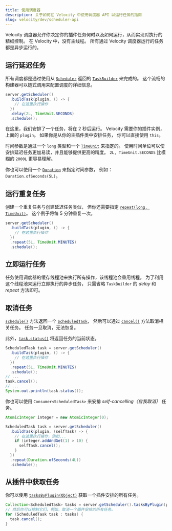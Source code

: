 ```yaml
---
title: 使用调度器
description: 关于如何在 Velocity 中使用调度器 API 以运行任务的指南
slug: velocity/dev/scheduler-api
---
```


Velocity 调度器允许你决定你的插件任务何时以及如何运行，从而实现对执行的精细控制。
在 Velocity 中，没有主线程。
所有通过 Velocity 调度器运行的任务都是异步运行的。

## 运行延迟任务

所有调度都是通过使用从 [`Scheduler`](jd:velocity:com.velocitypowered.api.scheduler.Scheduler)
返回的 [`TaskBuilder`](jd:velocity:com.velocitypowered.api.scheduler.Scheduler$TaskBuilder) 来完成的。
这个流畅的构建器可以链式调用来配置调度的详细信息。

```java
server.getScheduler()
  .buildTask(plugin, () -> {
    // 在这里执行操作
  })
  .delay(2L, TimeUnit.SECONDS)
  .schedule();
```

在这里，我们安排了一个任务，将在 2 秒后运行。
Velocity 需要你的插件实例，上面的 `plugin`。
如果你是从你的主插件类中安排任务， 你可以直接使用 `this`。

时间参数是通过一个 `long` 类型和一个 [`TimeUnit`](jd:java:java.util.concurrent.TimeUnit) 来指定的。
使用时间单位可以使安排延迟任务更加易读，并且能够提供更高的精度。
`2L, TimeUnit.SECONDS` 比模糊的 `2000L` 更容易理解。

你也可以使用一个 [`Duration`](jd:java:java.time.Duration) 来指定时间参数，
例如：`Duration.ofSeconds(5L)`。

## 运行重复任务

创建一个重复任务与创建延迟任务类似，
但你还需要指定 [`repeat(long, TimeUnit)`](jd:velocity:com.velocitypowered.api.scheduler.Scheduler$TaskBuilder#repeat(long,java.util.concurrent.TimeUnit))。
这个例子将每 5 分钟重复一次。

```java
server.getScheduler()
  .buildTask(plugin, () -> {
    // 在这里执行操作
  })
  .repeat(5L, TimeUnit.MINUTES)
  .schedule();
```

## 立即运行任务

任务使用调度器的缓存线程池来执行所有操作，该线程池会重用线程。
为了利用这个线程池来运行立即执行的异步任务，
只需省略 `TaskBuilder` 的 _delay_ 和 _repeat_ 方法即可。

## 取消任务

[`schedule()`](jd:velocity:com.velocitypowered.api.scheduler.Scheduler$TaskBuilder#schedule()) 方法返回一个
[`ScheduledTask`](jd:velocity:com.velocitypowered.api.scheduler.ScheduledTask)，
然后可以通过 [`cancel()`](jd:velocity:com.velocitypowered.api.scheduler.ScheduledTask#cancel()) 方法取消相关任务。
任务一旦取消，无法恢复。

此外，[`task.status()`](jd:velocity:com.velocitypowered.api.scheduler.ScheduledTask#status())
将返回任务的当前状态。

```java
ScheduledTask task = server.getScheduler()
  .buildTask(plugin, () -> {
    // 在这里执行操作
  })
  .repeat(5L, TimeUnit.MINUTES)
  .schedule();
// ...
task.cancel();
// ...
System.out.println(task.status());
```

你也可以使用 `Consumer<ScheduledTask>` 来安排 _self-cancelling（自我取消）_ 任务。

```java
AtomicInteger integer = new AtomicInteger(0);

ScheduledTask task = server.getScheduler()
  .buildTask(plugin, (selfTask) -> {
    // 在这里执行操作，例如...
    if (integer.addAndGet(1) > 10) {
      selfTask.cancel();
    }
  })
  .repeat(Duration.ofSeconds(4L))
  .schedule();
```

## 从插件中获取任务

你可以使用 [`tasksByPlugin(Object)`](jd:velocity:com.velocitypowered.api.scheduler.Scheduler#tasksByPlugin(java.lang.Object))
获取一个插件安排的所有任务。

```java
Collection<ScheduledTask> tasks = server.getScheduler().tasksByPlugin(plugin);
// 然后你可以控制它们，例如，取消一个插件安排的所有任务。
for (ScheduledTask task : tasks) {
  task.cancel();
}
```
